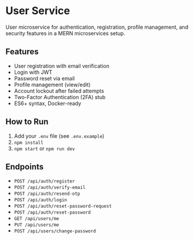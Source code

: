 # User Service

User microservice for authentication, registration, profile management, and security features in a MERN microservices setup.


## Features

- User registration with email verification
- Login with JWT
- Password reset via email
- Profile management (view/edit)
- Account lockout after failed attempts
- Two-Factor Authentication (2FA) stub
- ES6+ syntax, Docker-ready

## How to Run

1. Add your `.env` file (see `.env.example`)
2. `npm install`
3. `npm start` or `npm run dev`

## Endpoints

- `POST /api/auth/register`
- `POST /api/auth/verify-email`
- `POST /api/auth/resend-otp`
- `POST /api/auth/login`
- `POST /api/auth/reset-password-request`
- `POST /api/auth/reset-password`
- `GET /api/users/me`
- `PUT /api/users/me`
- `POST /api/users/change-password`